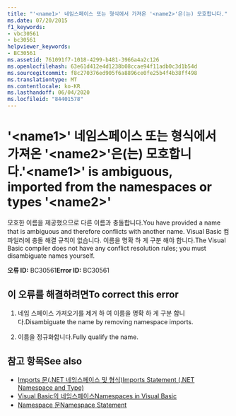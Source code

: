 ```yaml
---
title: "'<name1>' 네임스페이스 또는 형식에서 가져온 '<name2>'은(는) 모호합니다."
ms.date: 07/20/2015
f1_keywords:
- vbc30561
- bc30561
helpviewer_keywords:
- BC30561
ms.assetid: 761091f7-1018-4299-b481-3966a4a2c126
ms.openlocfilehash: 63e61d412e4d1238b08ccae94f11adb0c3d1b54d
ms.sourcegitcommit: f8c270376ed905f6a8896ce0fe25b4f4b38ff498
ms.translationtype: MT
ms.contentlocale: ko-KR
ms.lasthandoff: 06/04/2020
ms.locfileid: "84401578"
---
```

# <a name="name1-is-ambiguous-imported-from-the-namespaces-or-types-name2"></a><span data-ttu-id="9867f-102">'\<name1>' 네임스페이스 또는 형식에서 가져온 '\<name2>'은(는) 모호합니다.</span><span class="sxs-lookup"><span data-stu-id="9867f-102">'\<name1>' is ambiguous, imported from the namespaces or types '\<name2>'</span></span>
<span data-ttu-id="9867f-103">모호한 이름을 제공했으므로 다른 이름과 충돌합니다.</span><span class="sxs-lookup"><span data-stu-id="9867f-103">You have provided a name that is ambiguous and therefore conflicts with another name.</span></span> <span data-ttu-id="9867f-104">Visual Basic 컴파일러에 충돌 해결 규칙이 없습니다. 이름을 명확 하 게 구분 해야 합니다.</span><span class="sxs-lookup"><span data-stu-id="9867f-104">The Visual Basic compiler does not have any conflict resolution rules; you must disambiguate names yourself.</span></span>  
  
 <span data-ttu-id="9867f-105">**오류 ID:** BC30561</span><span class="sxs-lookup"><span data-stu-id="9867f-105">**Error ID:** BC30561</span></span>  
  
## <a name="to-correct-this-error"></a><span data-ttu-id="9867f-106">이 오류를 해결하려면</span><span class="sxs-lookup"><span data-stu-id="9867f-106">To correct this error</span></span>  
  
1. <span data-ttu-id="9867f-107">네임 스페이스 가져오기를 제거 하 여 이름을 명확 하 게 구분 합니다.</span><span class="sxs-lookup"><span data-stu-id="9867f-107">Disambiguate the name by removing namespace imports.</span></span>  
  
2. <span data-ttu-id="9867f-108">이름을 정규화합니다.</span><span class="sxs-lookup"><span data-stu-id="9867f-108">Fully qualify the name.</span></span>  
  
## <a name="see-also"></a><span data-ttu-id="9867f-109">참고 항목</span><span class="sxs-lookup"><span data-stu-id="9867f-109">See also</span></span>

- [<span data-ttu-id="9867f-110">Imports 문(.NET 네임스페이스 및 형식)</span><span class="sxs-lookup"><span data-stu-id="9867f-110">Imports Statement (.NET Namespace and Type)</span></span>](../statements/imports-statement-net-namespace-and-type.md)
- [<span data-ttu-id="9867f-111">Visual Basic의 네임스페이스</span><span class="sxs-lookup"><span data-stu-id="9867f-111">Namespaces in Visual Basic</span></span>](../../programming-guide/program-structure/namespaces.md)
- [<span data-ttu-id="9867f-112">Namespace 문</span><span class="sxs-lookup"><span data-stu-id="9867f-112">Namespace Statement</span></span>](../statements/namespace-statement.md)
